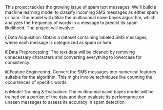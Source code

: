 This project tackles the growing issue of spam text messages. We'll build a machine learning model to classify incoming SMS messages as either spam or ham. The model will utilize the multinomial naive bayes algorithm, which analyzes the frequency of words in a message to predict its spam likelihood. The project will involve:

i)Data Acquisition: Obtain a dataset containing labeled SMS messages, where each message is categorized as spam or ham.

ii)Data Preprocessing: The text data will be cleaned by removing unnecessary characters and converting everything to lowercase for consistency.

iii)Feature Engineering: Convert the SMS messages into numerical features suitable for the algorithm. This might involve techniques like counting the occurrences of specific words.

iv)Model Training & Evaluation: The multinomial naive bayes model will be trained on a portion of the data and then evaluate its performance on unseen messages to assess its accuracy in spam detection.
